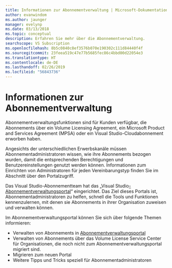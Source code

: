 ```yaml
---
title: Informationen zur Abonnementverwaltung | Microsoft-Dokumentation
author: evanwindom
ms.author: jaunger
manager: evelynp
ms.date: 03/13/2018
ms.topic: conceptual
description: Erfahren Sie mehr über die Abonnementverwaltung.
searchscope: VS Subscription
ms.openlocfilehash: 8b5c0840c8ef3576b070e190302c111d84440f4f
ms.sourcegitcommit: 23feea519c47e77b5685fec86c4bbd00d22054e3
ms.translationtype: HT
ms.contentlocale: de-DE
ms.lasthandoff: 02/26/2019
ms.locfileid: "56843736"
---
```

# <a name="learn-about-subscription-management"></a>Informationen zur Abonnementverwaltung

Abonnementverwaltungsfunktionen sind für Kunden verfügbar, die Abonnements über ein Volume Licensing Agreement, ein Microsoft Product and Services Agreement (MPSA) oder ein Visual Studio-Cloudabonnement erworben haben.

Angesichts der unterschiedlichen Erwerbskanäle müssen Abonnementadministratoren wissen, wie ihre Abonnements bezogen wurden, damit die entsprechenden Berechtigungen und Benutzereinstellungen genutzt werden können. Informationen zum Einrichten von Administratoren für jeden Vereinbarungstyp finden Sie im Abschnitt über den Portalzugriff.

Das Visual Studio-Abonnementteam hat das „Visual Studio[-Abonnementverwaltungsportal](https://visualstudio.microsoft.com/subscriptions-administration/)“ eingerichtet.  Das Ziel dieses Portals ist, Abonnementadministratoren zu helfen, schnell die Tools und Funktionen kennenzulernen, mit denen sie Abonnements in ihrer Organisation zuweisen und verwalten können.

Im Abonnementverwaltungsportal können Sie sich über folgende Themen informieren:
- Verwalten von Abonnements in [Abonnementverwaltungsportal](https://manage.visualstudio.com)
- Verwalten von Abonnements über das Volume License Service Center für Organisationen, die noch nicht zum Abonnementverwaltungsportal migriert sind.
- Migrieren zum neuen Portal
- Weitere Tipps und Tricks speziell für Abonnementadministratoren
